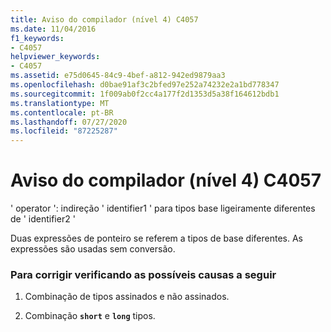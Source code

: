 ```yaml
---
title: Aviso do compilador (nível 4) C4057
ms.date: 11/04/2016
f1_keywords:
- C4057
helpviewer_keywords:
- C4057
ms.assetid: e75d0645-84c9-4bef-a812-942ed9879aa3
ms.openlocfilehash: d0bae91af3c2bfed97e252a74232e2a1bd778347
ms.sourcegitcommit: 1f009ab0f2cc4a177f2d1353d5a38f164612bdb1
ms.translationtype: MT
ms.contentlocale: pt-BR
ms.lasthandoff: 07/27/2020
ms.locfileid: "87225287"
---
```

# <a name="compiler-warning-level-4-c4057"></a>Aviso do compilador (nível 4) C4057

' operator ': indireção ' identifier1 ' para tipos base ligeiramente diferentes de ' identifier2 '

Duas expressões de ponteiro se referem a tipos de base diferentes. As expressões são usadas sem conversão.

### <a name="to-fix-by-checking-the-following-possible-causes"></a>Para corrigir verificando as possíveis causas a seguir

1. Combinação de tipos assinados e não assinados.

1. Combinação **`short`** e **`long`** tipos.
